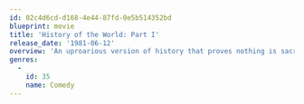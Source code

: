 ```yaml
---
id: 02c4d6cd-d168-4e44-87fd-0e5b514352bd
blueprint: movie
title: 'History of the World: Part I'
release_date: '1981-06-12'
overview: 'An uproarious version of history that proves nothing is sacred – not even the Roman Empire, the French Revolution and the Spanish Inquisition.'
genres:
  -
    id: 35
    name: Comedy
---
```

